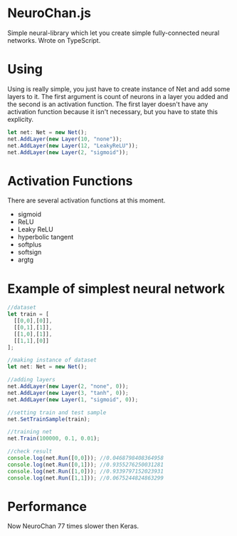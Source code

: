 # NeuroChan.js
Simple neural-library which let you create simple fully-connected neural networks. Wrote on TypeScript.

# Using
Using is really simple, you just have to create instance of Net and add some layers to it. The first argument is count of neurons in a layer you added and the second is an activation function. The first layer doesn't have any activation function because it isn't necessary, but you have to state this explicity.



```ts
let net: Net = new Net();
net.AddLayer(new Layer(10, "none"));
net.AddLayer(new Layer(12, "LeakyReLU"));
net.AddLayer(new Layer(2, "sigmoid"));
```

# Activation Functions
There are several activation functions at this moment.
* sigmoid
* ReLU
* Leaky ReLU
* hyperbolic tangent
* softplus
* softsign
* argtg

# Example of simplest neural network
```ts
//dataset
let train = [
  [[0,0],[0]],
  [[0,1],[1]],
  [[1,0],[1]],
  [[1,1],[0]]
];

//making instance of dataset
let net: Net = new Net();

//adding layers
net.AddLayer(new Layer(2, "none", 0));
net.AddLayer(new Layer(3, "tanh", 0));
net.AddLayer(new Layer(1, "sigmoid", 0));

//setting train and test sample
net.SetTrainSample(train);

//training net
net.Train(100000, 0.1, 0.01);

//check result
console.log(net.Run([0,0])); //0.0468798408364958
console.log(net.Run([0,1])); //0.9355276250031281
console.log(net.Run([1,0])); //0.9339797152023931
console.log(net.Run([1,1])); //0.0675244824863299
```

# Performance
Now NeuroChan 77 times slower then Keras.
